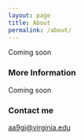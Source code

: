 ```yaml
---
layout: page
title: About
permalink: /about/
---
```


Coming soon
### More Information

Coming soon

### Contact me

[aa9gj@virginia.edu](mailto:aa9gj@virginia.edu)

